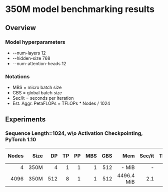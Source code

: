# 350M model benchmarking results

## Overview
### Model hyperparameters
- --num-layers 12 
- --hidden-size 768 
- --num-attention-heads 12 

### Notations
- MBS = micro batch size
- GBS = global batch size
- Sec/it = seconds per iteration 
- Est. Aggr. PetaFLOPs = TFLOPs * Nodes / 1024

## Experiments

### Sequence Length=1024, w\o Activation Checkpointing, PyTorch 1.10
| Nodes | Size | DP | TP | PP | MBS |  GBS | Mem  | Sec/it | TFLOPs |Est. Aggr. PetaFLOPs| Notes |
| ----: | ---: | -: | -: | -: | --: |  --: | ---: | -----: | -----: | ---: | ----: |
| 4 | 350M | 4 |  1 | 1  |   1 | 512 | - MiB | -  |  - | - |- |
| 4096 | 350M | 512 |  8 | 1  |   1 | 512 |4496.4 MiB | 2.1 |  0.14| 0.57 | 02-15 |
